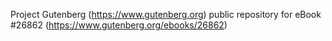 Project Gutenberg (https://www.gutenberg.org) public repository for eBook #26862 (https://www.gutenberg.org/ebooks/26862)
